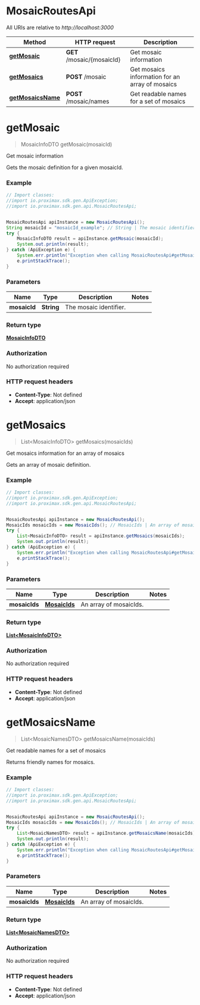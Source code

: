 # MosaicRoutesApi

All URIs are relative to *http://localhost:3000*

Method | HTTP request | Description
------------- | ------------- | -------------
[**getMosaic**](MosaicRoutesApi.md#getMosaic) | **GET** /mosaic/{mosaicId} | Get mosaic information
[**getMosaics**](MosaicRoutesApi.md#getMosaics) | **POST** /mosaic | Get mosaics information for an array of mosaics
[**getMosaicsName**](MosaicRoutesApi.md#getMosaicsName) | **POST** /mosaic/names | Get readable names for a set of mosaics


<a name="getMosaic"></a>
# **getMosaic**
> MosaicInfoDTO getMosaic(mosaicId)

Get mosaic information

Gets the mosaic definition for a given mosaicId.

### Example
```java
// Import classes:
//import io.proximax.sdk.gen.ApiException;
//import io.proximax.sdk.gen.api.MosaicRoutesApi;


MosaicRoutesApi apiInstance = new MosaicRoutesApi();
String mosaicId = "mosaicId_example"; // String | The mosaic identifier.
try {
    MosaicInfoDTO result = apiInstance.getMosaic(mosaicId);
    System.out.println(result);
} catch (ApiException e) {
    System.err.println("Exception when calling MosaicRoutesApi#getMosaic");
    e.printStackTrace();
}
```

### Parameters

Name | Type | Description  | Notes
------------- | ------------- | ------------- | -------------
 **mosaicId** | **String**| The mosaic identifier. |

### Return type

[**MosaicInfoDTO**](MosaicInfoDTO.md)

### Authorization

No authorization required

### HTTP request headers

 - **Content-Type**: Not defined
 - **Accept**: application/json

<a name="getMosaics"></a>
# **getMosaics**
> List&lt;MosaicInfoDTO&gt; getMosaics(mosaicIds)

Get mosaics information for an array of mosaics

Gets an array of mosaic definition.

### Example
```java
// Import classes:
//import io.proximax.sdk.gen.ApiException;
//import io.proximax.sdk.gen.api.MosaicRoutesApi;


MosaicRoutesApi apiInstance = new MosaicRoutesApi();
MosaicIds mosaicIds = new MosaicIds(); // MosaicIds | An array of mosaicIds.
try {
    List<MosaicInfoDTO> result = apiInstance.getMosaics(mosaicIds);
    System.out.println(result);
} catch (ApiException e) {
    System.err.println("Exception when calling MosaicRoutesApi#getMosaics");
    e.printStackTrace();
}
```

### Parameters

Name | Type | Description  | Notes
------------- | ------------- | ------------- | -------------
 **mosaicIds** | [**MosaicIds**](MosaicIds.md)| An array of mosaicIds. |

### Return type

[**List&lt;MosaicInfoDTO&gt;**](MosaicInfoDTO.md)

### Authorization

No authorization required

### HTTP request headers

 - **Content-Type**: Not defined
 - **Accept**: application/json

<a name="getMosaicsName"></a>
# **getMosaicsName**
> List&lt;MosaicNamesDTO&gt; getMosaicsName(mosaicIds)

Get readable names for a set of mosaics

Returns friendly names for mosaics.

### Example
```java
// Import classes:
//import io.proximax.sdk.gen.ApiException;
//import io.proximax.sdk.gen.api.MosaicRoutesApi;


MosaicRoutesApi apiInstance = new MosaicRoutesApi();
MosaicIds mosaicIds = new MosaicIds(); // MosaicIds | An array of mosaicIds.
try {
    List<MosaicNamesDTO> result = apiInstance.getMosaicsName(mosaicIds);
    System.out.println(result);
} catch (ApiException e) {
    System.err.println("Exception when calling MosaicRoutesApi#getMosaicsName");
    e.printStackTrace();
}
```

### Parameters

Name | Type | Description  | Notes
------------- | ------------- | ------------- | -------------
 **mosaicIds** | [**MosaicIds**](MosaicIds.md)| An array of mosaicIds. |

### Return type

[**List&lt;MosaicNamesDTO&gt;**](MosaicNamesDTO.md)

### Authorization

No authorization required

### HTTP request headers

 - **Content-Type**: Not defined
 - **Accept**: application/json

